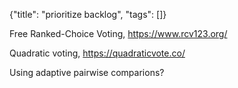 {"title": "prioritize backlog", "tags": []}

Free Ranked-Choice Voting, https://www.rcv123.org/

Quadratic voting, https://quadraticvote.co/

Using adaptive pairwise comparions?


